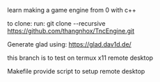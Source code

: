 learn making a game engine from 0 with c++

to clone:
run: git clone --recursive https://github.com/thangnhox/TncEngine.git

Generate glad using: https://glad.dav1d.de/

this branch is to test on termux x11 remote desktop

Makefile provide script to setup remote desktop
